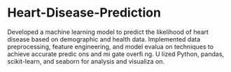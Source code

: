 # Heart-Disease-Prediction
Developed a machine learning model to predict the likelihood of heart disease based on  demographic and health data. Implemented data preprocessing, feature engineering, and model  evalua on techniques to achieve accurate predic ons and mi gate overfi ng. U lized Python,  pandas, scikit-learn, and seaborn for analysis and visualiza on. 
